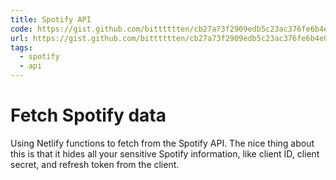 ```yaml
---
title: Spotify API
code: https://gist.github.com/bitttttten/cb27a73f2909edb5c23ac376fe6b4e02
url: https://gist.github.com/bitttttten/cb27a73f2909edb5c23ac376fe6b4e02
tags:
  - spotify
  - api
---
```


# Fetch Spotify data

Using Netlify functions to fetch from the Spotify API. The nice thing about this is that it hides all your sensitive Spotify information, like client ID, client secret, and refresh token from the client.
